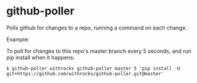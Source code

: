 # github-poller

Polls github for changes to a repo, running a command on each change.

Example:

To poll for changes to this repo's master branch every 5 seconds, and run
pip install when it happens:

    $ github-poller withrocks github-poller master 5 'pip install -U git+https://github.com/withrocks/github-poller.git@master'

